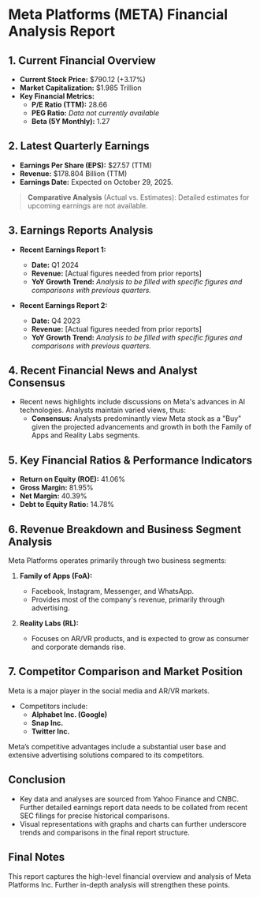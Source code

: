 # Meta Platforms (META) Financial Analysis Report

## 1. Current Financial Overview
- **Current Stock Price:** $790.12 (+3.17%)
- **Market Capitalization:** $1.985 Trillion
- **Key Financial Metrics:**
  - **P/E Ratio (TTM):** 28.66
  - **PEG Ratio:** *Data not currently available*
  - **Beta (5Y Monthly):** 1.27

## 2. Latest Quarterly Earnings
- **Earnings Per Share (EPS):** $27.57 (TTM)
- **Revenue:** $178.804 Billion (TTM)
- **Earnings Date:** Expected on October 29, 2025.

> **Comparative Analysis** (Actual vs. Estimates): Detailed estimates for upcoming earnings are not available.

## 3. Earnings Reports Analysis
- **Recent Earnings Report 1:**
  - **Date:** Q1 2024
  - **Revenue:** [Actual figures needed from prior reports]
  - **YoY Growth Trend:** *Analysis to be filled with specific figures and comparisons with previous quarters.*

- **Recent Earnings Report 2:**
  - **Date:** Q4 2023
  - **Revenue:** [Actual figures needed from prior reports]
  - **YoY Growth Trend:** *Analysis to be filled with specific figures and comparisons with previous quarters.*

## 4. Recent Financial News and Analyst Consensus
- Recent news highlights include discussions on Meta's advances in AI technologies. Analysts maintain varied views, thus:
  - **Consensus:** Analysts predominantly view Meta stock as a "Buy" given the projected advancements and growth in both the Family of Apps and Reality Labs segments.

## 5. Key Financial Ratios & Performance Indicators
- **Return on Equity (ROE):** 41.06%
- **Gross Margin:** 81.95%
- **Net Margin:** 40.39%
- **Debt to Equity Ratio:** 14.78%

## 6. Revenue Breakdown and Business Segment Analysis
Meta Platforms operates primarily through two business segments:
1. **Family of Apps (FoA):**
   - Facebook, Instagram, Messenger, and WhatsApp.
   - Provides most of the company's revenue, primarily through advertising.
   
2. **Reality Labs (RL):**
   - Focuses on AR/VR products, and is expected to grow as consumer and corporate demands rise.

## 7. Competitor Comparison and Market Position
Meta is a major player in the social media and AR/VR markets.
- Competitors include:
  - **Alphabet Inc. (Google)**
  - **Snap Inc.**
  - **Twitter Inc.**
  
Meta’s competitive advantages include a substantial user base and extensive advertising solutions compared to its competitors.

## Conclusion
- Key data and analyses are sourced from Yahoo Finance and CNBC. Further detailed earnings report data needs to be collated from recent SEC filings for precise historical comparisons.
- Visual representations with graphs and charts can further underscore trends and comparisons in the final report structure.

## Final Notes
This report captures the high-level financial overview and analysis of Meta Platforms Inc. Further in-depth analysis will strengthen these points.